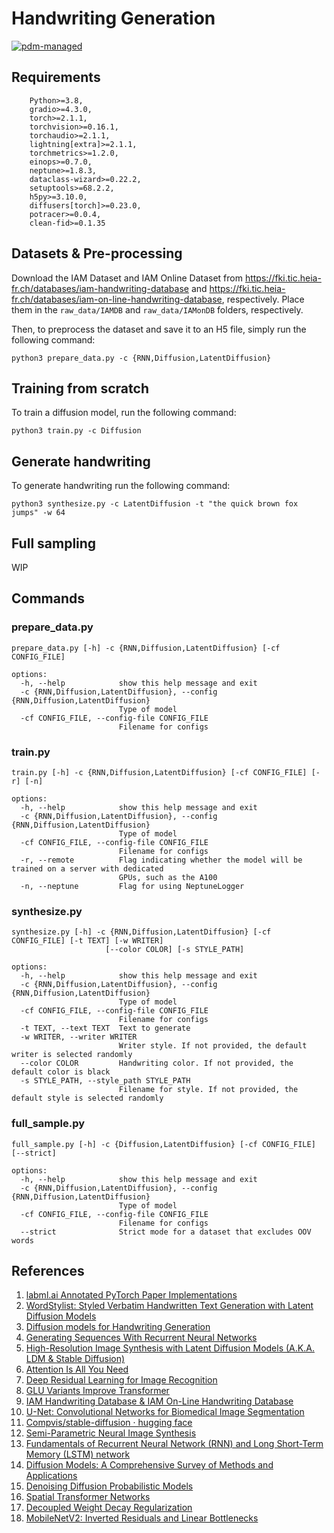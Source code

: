 # Handwriting Generation
[![pdm-managed](https://img.shields.io/badge/pdm-managed-blueviolet)](https://pdm-project.org)

## Requirements
```
    Python>=3.8,
    gradio>=4.3.0,
    torch>=2.1.1,
    torchvision>=0.16.1,
    torchaudio>=2.1.1,
    lightning[extra]>=2.1.1,
    torchmetrics>=1.2.0,
    einops>=0.7.0,
    neptune>=1.8.3,
    dataclass-wizard>=0.22.2,
    setuptools>=68.2.2,
    h5py>=3.10.0,
    diffusers[torch]>=0.23.0,
    potracer>=0.0.4,
    clean-fid>=0.1.35
```

## Datasets & Pre-processing

Download the IAM Dataset and IAM Online Dataset from https://fki.tic.heia-fr.ch/databases/iam-handwriting-database
and https://fki.tic.heia-fr.ch/databases/iam-on-line-handwriting-database, respectively.
Place them in the `raw_data/IAMDB` and `raw_data/IAMonDB` folders, respectively.

Then, to preprocess the dataset and save it to an H5 file, simply run the following command:

```
python3 prepare_data.py -c {RNN,Diffusion,LatentDiffusion}
```

## Training from scratch

To train a diffusion model, run the following command:

```
python3 train.py -c Diffusion
```

## Generate handwriting

To generate handwriting run the following command:

```
python3 synthesize.py -c LatentDiffusion -t "the quick brown fox jumps" -w 64
```

## Full sampling

WIP

## Commands

### prepare_data.py

```
prepare_data.py [-h] -c {RNN,Diffusion,LatentDiffusion} [-cf CONFIG_FILE]

options:
  -h, --help            show this help message and exit
  -c {RNN,Diffusion,LatentDiffusion}, --config {RNN,Diffusion,LatentDiffusion}
                        Type of model
  -cf CONFIG_FILE, --config-file CONFIG_FILE
                        Filename for configs

```

### train.py

```
train.py [-h] -c {RNN,Diffusion,LatentDiffusion} [-cf CONFIG_FILE] [-r] [-n]

options:
  -h, --help            show this help message and exit
  -c {RNN,Diffusion,LatentDiffusion}, --config {RNN,Diffusion,LatentDiffusion}
                        Type of model
  -cf CONFIG_FILE, --config-file CONFIG_FILE
                        Filename for configs
  -r, --remote          Flag indicating whether the model will be trained on a server with dedicated
                        GPUs, such as the A100
  -n, --neptune         Flag for using NeptuneLogger
```

### synthesize.py

```
synthesize.py [-h] -c {RNN,Diffusion,LatentDiffusion} [-cf CONFIG_FILE] [-t TEXT] [-w WRITER]
                     [--color COLOR] [-s STYLE_PATH]

options:
  -h, --help            show this help message and exit
  -c {RNN,Diffusion,LatentDiffusion}, --config {RNN,Diffusion,LatentDiffusion}
                        Type of model
  -cf CONFIG_FILE, --config-file CONFIG_FILE
                        Filename for configs
  -t TEXT, --text TEXT  Text to generate
  -w WRITER, --writer WRITER
                        Writer style. If not provided, the default writer is selected randomly
  --color COLOR         Handwriting color. If not provided, the default color is black
  -s STYLE_PATH, --style_path STYLE_PATH
                        Filename for style. If not provided, the default style is selected randomly
```

### full_sample.py

```
full_sample.py [-h] -c {Diffusion,LatentDiffusion} [-cf CONFIG_FILE] [--strict]

options:
  -h, --help            show this help message and exit
  -c {RNN,Diffusion,LatentDiffusion}, --config {RNN,Diffusion,LatentDiffusion}
                        Type of model
  -cf CONFIG_FILE, --config-file CONFIG_FILE
                        Filename for configs
  --strict              Strict mode for a dataset that excludes OOV words
```

## References

1. [labml.ai Annotated PyTorch Paper Implementations](https://nn.labml.ai/)
2. [WordStylist: Styled Verbatim Handwritten Text
   Generation with Latent Diffusion Models](https://arxiv.org/pdf/2303.16576.pdf)
3. [Diffusion models for Handwriting Generation](https://arxiv.org/pdf/2011.06704v1.pdf)
4. [Generating Sequences With Recurrent Neural Networks](https://arxiv.org/pdf/1308.0850v5.pdf)
5. [High-Resolution Image Synthesis with Latent Diffusion Models
   (A.K.A. LDM & Stable Diffusion)](https://arxiv.org/pdf/2112.10752.pdf)
6. [Attention Is All You Need](https://arxiv.org/pdf/1706.03762.pdf)
7. [Deep Residual Learning for Image Recognition](https://arxiv.org/pdf/1512.03385.pdf)
8. [GLU Variants Improve Transformer](https://arxiv.org/pdf/2002.05202.pdf)
9. [IAM Handwriting Database & IAM On-Line Handwriting Database](https://fki.tic.heia-fr.ch/databases)
10. [U-Net: Convolutional Networks for Biomedical Image Segmentation](https://arxiv.org/pdf/1505.04597v1.pdf)
11. [Compvis/stable-diffusion · hugging face](https://huggingface.co/CompVis/)
12. [Semi-Parametric Neural Image Synthesis](https://arxiv.org/pdf/2204.11824.pdf)
13. [Fundamentals of Recurrent Neural Network (RNN) and Long Short-Term Memory (LSTM) network](https://arxiv.org/pdf/1808.03314.pdf)
14. [Diffusion Models: A Comprehensive Survey of Methods and Applications](https://arxiv.org/pdf/2209.00796.pdf)
15. [Denoising Diffusion Probabilistic Models](https://arxiv.org/pdf/2006.11239.pdf)
16. [Spatial Transformer Networks](https://arxiv.org/pdf/1506.02025.pdf)
17. [Decoupled Weight Decay Regularization](https://arxiv.org/pdf/1711.05101.pdf)
18. [MobileNetV2: Inverted Residuals and Linear Bottlenecks](https://arxiv.org/pdf/1801.04381.pdf)
